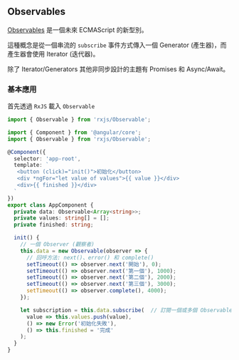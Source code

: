 ## Observables

[Observables](https://github.com/tc39/proposal-observable) 是一個未來 ECMAScript 的新型別。

這種概念是從一個串流的 `subscribe` 事件方式傳入一個 Generator (產生器)，而產生器會使用 Iterator (迭代器)。

除了 Iterator/Generators 其他非同步設計的主題有 Promises 和 Async/Await。

### 基本應用

首先透過 `RxJS` 載入 `Observable`
```ts
import { Observable } from 'rxjs/Observable';
```

```ts
import { Component } from '@angular/core';
import { Observable } from 'rxjs/Observable';

@Component({
  selector: 'app-root',
  template: `
   <button (click)="init()">初始化</button>
   <div *ngFor="let value of values">{{ value }}</div>
   <div>{{ finished }}</div>
  `
})
export class AppComponent {
  private data: Observable<Array<string>>;
  private values: string[] = [];
  private finished: string;

  init() {
    // 一個 Observer (觀察者)
    this.data = new Observable(observer => {
      // 回呼方法: next()、error() 和 complete()
      setTimeout(() => observer.next('開始'), 0);
      setTimeout(() => observer.next('第一個'), 1000);
      setTimeout(() => observer.next('第二個'), 2000);
      setTimeout(() => observer.next('第三個'), 3000);
      setTimeout(() => observer.complete(), 4000);
    });

    let subscription = this.data.subscribe(  // 訂閱一個或多個 Observable (可觀察的物件)
      value => this.values.push(value),
      () => new Error('初始化失敗'),
      () => this.finished = '完成'
    );
  }
}
```
